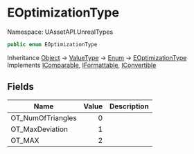 # EOptimizationType

Namespace: UAssetAPI.UnrealTypes

```csharp
public enum EOptimizationType
```

Inheritance [Object](https://docs.microsoft.com/en-us/dotnet/api/system.object) → [ValueType](https://docs.microsoft.com/en-us/dotnet/api/system.valuetype) → [Enum](https://docs.microsoft.com/en-us/dotnet/api/system.enum) → [EOptimizationType](./uassetapi.unrealtypes.eoptimizationtype.md)<br>
Implements [IComparable](https://docs.microsoft.com/en-us/dotnet/api/system.icomparable), [IFormattable](https://docs.microsoft.com/en-us/dotnet/api/system.iformattable), [IConvertible](https://docs.microsoft.com/en-us/dotnet/api/system.iconvertible)

## Fields

| Name | Value | Description |
| --- | --: | --- |
| OT_NumOfTriangles | 0 |  |
| OT_MaxDeviation | 1 |  |
| OT_MAX | 2 |  |
